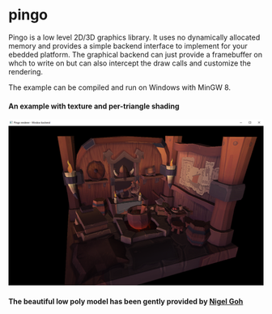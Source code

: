 # pingo

Pingo is a low level 2D/3D graphics library. It uses no dynamically allocated memory and provides a simple backend interface to implement for your ebedded platform. The graphical backend can just provide a framebuffer on whch to write on but can also intercept the draw calls and customize the rendering. 

The example can be compiled and run on Windows with MinGW 8.

#### An example with texture and per-triangle shading
![Example](/example/viking.png)
#### The beautiful low poly model has been gently provided by [Nigel Goh](https://www.artstation.com/artwork/9OzxO)
